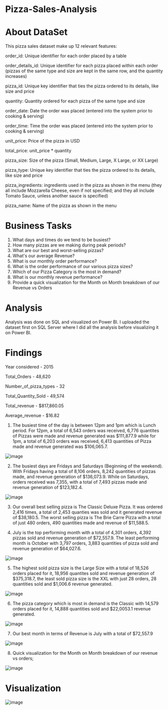 # Pizza-Sales-Analysis


# About DataSet

This pizza sales dataset make up 12 relevant features:

order_id: Unique identifier for each order placed by a table

order_details_id: Unique identifier for each pizza placed within each order (pizzas of the same type and size are kept in the same row, and the quantity increases)

pizza_id: Unique key identifier that ties the pizza ordered to its details, like size and price

quantity: Quantity ordered for each pizza of the same type and size

order_date: Date the order was placed (entered into the system prior to cooking & serving)

order_time: Time the order was placed (entered into the system prior to cooking & serving)

unit_price: Price of the pizza in USD

total_price: unit_price * quantity

pizza_size: Size of the pizza (Small, Medium, Large, X Large, or XX Large)

pizza_type: Unique key identifier that ties the pizza ordered to its details, like size and price

pizza_ingredients: ingredients used in the pizza as shown in the menu (they all include Mozzarella Cheese, even if not specified; and they all include Tomato Sauce, unless another sauce is specified)

pizza_name: Name of the pizza as shown in the menu

# Business Tasks

1. What days and times do we tend to be busiest?
2. How many pizzas are we making during peak periods?
3. What are our best and worst-selling pizzas?
4. What's our average Revenue?
5. What is our monthly order performance?
6. What is the order performance of our various pizza sizes?
7. Which of our Pizza Category is the most in demand?
8. What is our monthly revenue performance?
9. Provide a quick visualization for the Month on Month breakdown of our Revenue vs Orders

# Analysis

Analysis was done on SQL and visualized on Power BI. I uploaded the dataset first on SQL Server where I did all the analysis before visualizing it on Power BI.


# Findings

Year considered - 2015

Total_Orders - 48,620	

Number_of_pizza_types - 32	

Total_Quantity_Sold	- 49,574

Total_revenue - $817,860.05	

Average_revenue - $16.82


1. The busiest time of the day is between 12pm and 1pm which is Lunch period. For 12pm, a total of 6,543 orders was received, 6,776 quantites of Pizzas were made and revenue generated was $111,877.9 while for 1pm, a total of 6,203 orders was received, 6,413 quantities of Pizza made and revenue generated was $106,065.7.

![image](https://user-images.githubusercontent.com/123366282/226739580-1576c208-7c30-4aec-bbd0-c1b8d8517c40.png)


2. The busiest days are Fridays and Saturdays (Beginning of the weekend). With Fridays having a total of 8,106 orders, 8,242 quantities of pizzas made, and revenue generation of $136,073.9. While on Saturdays, orders received was 7,355, with a total of 7,493 pizzas made and revenue generation of $123,182.4.

![image](https://user-images.githubusercontent.com/123366282/226744064-93dcce67-19a0-4c77-abba-48ca3f012165.png)


3. Our overall best selling pizza is The Classic Deluxe Pizza. It was ordered 2,416 times, a total of 2,453 quanties was sold and it generated revenue of $38,180.5. The worst selling pizza is The Brie Carre Pizza	with a total of just 480 orders, 490 quantities made and revenue of	$11,588.5.


4. July is the top performing month with a total of 4,301 orders, 4,392 pizzas sold and revenue generation of $72,557.9. The least performing month is October with	3,797 orders, 3,883 quantities of pizza sold and revenue generation of $64,027.6.

![image](https://user-images.githubusercontent.com/123366282/226751475-8d7a1b6b-e587-4a80-b71d-5bc0783906c8.png)


5. The highest sold pizza size is the Large Size with a total of 18,526 orders placed for it,	18,956 quantites sold and revenue generation of $375,318.7, the least sold pizza size is the XXL with just 28 orders, 28 quantities sold and $1,006.6 revenue generated.


![image](https://user-images.githubusercontent.com/123366282/226752548-a707a388-a77a-46ee-b244-0be33d21d858.png)


6. The pizza category which is most in demand is the Classic	with 14,579 orders placed for it, 14,888 quantities sold and	$22,0053.1 revenue generated.  

![image](https://user-images.githubusercontent.com/123366282/226753964-18c0aec4-645d-4bdb-886b-e3a8ae4609a0.png)


7. Our best month in terms of Revenue is July with a total of $72,557.9

![image](https://user-images.githubusercontent.com/123366282/226754466-248bf44b-8433-4e0f-bb6a-1ad14709fae4.png)


8. Quick visualization for the Month on Month breakdown of our revenue vs orders;


![image](https://user-images.githubusercontent.com/123366282/226755531-74e1836e-66ae-4444-95b5-00ae8bcfa163.png)


# Visualization


![image](https://user-images.githubusercontent.com/123366282/226760738-b36c8ea4-7df3-4d80-8ed6-08b20238582e.png)

